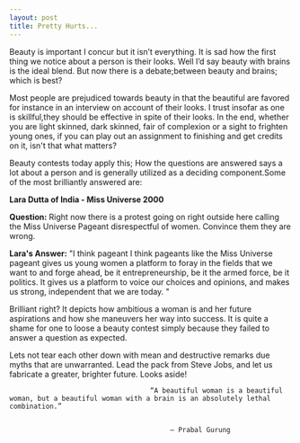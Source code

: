 ```yaml
---
layout: post
title: Pretty Hurts...
---
```



Beauty is important I concur but it isn’t everything. It is sad how the first thing we notice about a person is their looks. Well I’d say beauty with brains is the ideal blend. But now there is a debate;between beauty and brains; which is best?


Most people are prejudiced towards beauty in that the beautiful are favored for instance in an interview on account of their looks. I trust insofar as one is skillful,they should be effective in spite of their looks. In the end, whether you are light skinned, dark skinned, fair of complexion or a sight to frighten young ones, if you can play out an assignment to finishing and get credits on it, isn't that what matters?

Beauty contests today apply this; How the questions are answered says a lot about a person and is generally utilized as a deciding component.Some of the most brilliantly answered are:


**Lara Dutta of India - Miss Universe 2000**


**Question:** Right now there is a protest going on right outside here calling the Miss Universe Pageant disrespectful of women. Convince them they are wrong.

**Lara's Answer:** "I think pageant I think pageants like the Miss Universe pageant gives us young women a platform to foray in the fields that we want to and forge ahead, be it entrepreneurship, be it the armed force, be it politics. It gives us a platform to voice our choices and opinions, and makes us strong, independent that we are today. "

Brilliant right? It depicts how ambitious a woman is and her future aspirations and how she maneuvers her way into success. It is quite a shame for one to loose a beauty contest  simply because they failed to answer a question as expected.

Lets not tear each other down with mean and destructive remarks due myths that are unwarranted. Lead the pack from Steve Jobs, and let us fabricate a greater, brighter future. Looks aside!



                                       “A beautiful woman is a beautiful woman, but a beautiful woman with a brain is an absolutely lethal combination.”
                                            
                                            
                                            ― Prabal Gurung